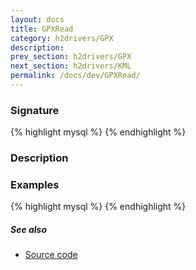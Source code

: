 ```yaml
---
layout: docs
title: GPXRead
category: h2drivers/GPX
description: 
prev_section: h2drivers/GPX
next_section: h2drivers/KML
permalink: /docs/dev/GPXRead/
---
```


### Signature

{% highlight mysql %}
{% endhighlight %}

### Description

### Examples

{% highlight mysql %}
{% endhighlight %}

##### See also

* <a href="https://github.com/irstv/H2GIS/blob/a8e61ea7f1953d1bad194af926a568f7bc9aac96/h2drivers/src/main/java/org/h2gis/drivers/gpx/GPXRead.java" target="_blank">Source code</a>
